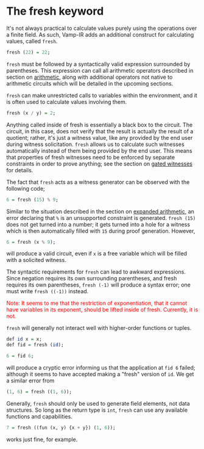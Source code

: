 # The fresh keyword


It's not always practical to calculate values purely using the operations over a finite field. As such, Vamp-IR adds an additional construct for calculating values, called `fresh`.

```haskell
fresh (22) = 22;
```

`fresh` must be followed by a syntactically valid expression surrounded by parentheses. This expression can call all arithmetic operators described in section on [arithmetic](section_2_1.md), along with additional operators not native to arithmetic circuits which will be detailed in the upcoming sections.

`fresh` can make unrestricted calls to variables within the environment, and it is often used to calculate values involving them.

```haskell
fresh (x / y) = 2;
```

Anything called inside of fresh is essentially a black box to the circuit. The circuit, in this case, does not verify that the result is actually the result of a quotient; rather, it's just a witness value, like any provided by the end user during witness solicitation. `fresh` allows us to calculate such witnesses automatically instead of them being provided by the end user. This means that properties of fresh witnesses need to be enforced by separate constraints in order to prove anything; see the section on [gated witnesses](section_3_4.md) for details.

The fact that `fresh` acts as a witness generator can be observed with the following code;

```haskell
6 = fresh (15) % 9;
```

Similar to the situation described in the section on [expanded arithmetic](section_3_2.md), an error declaring that `%` is an unsupported constraint is generated. `fresh (15)` does not get turned into a number; it gets turned into a hole for a witness which is then automatically filled with `15` during proof generation. However,

```haskell
6 = fresh (x % 9);
```

will produce a valid circuit, even if `x` is a free variable which will be filled with a solicited witness.

The syntactic requirements for `fresh` can lead to awkward expressions. Since negation requires its own surrounding parentheses, and fresh requires its own parentheses, `fresh (-1)` will produce a syntax error; one must write `fresh ((-1))` instead.

<p style="color:red;">Note: It seems to me that the restriction of exponentiation, that it cannot have variables in its exponent, should be lifted inside of fresh. Currently, it is not.</p>

`fresh` will generally not interact well with higher-order functions or tuples.

```haskell
def id x = x;
def fid = fresh (id);

6 = fid 6;
```

will produce a cryptic error informing us that the application at `fid 6` failed; although it seems to have accepted making a "fresh" version of `id`. We get a similar error from

```haskell
(1, 6) = fresh ((1, 6));
```

Generally, `fresh` should only be used to generate field elements, not data structures. So long as the return type is `int`, `fresh` can use any available functions and capabilities.

```haskell
7 = fresh ((fun (x, y) {x + y}) (1, 6));
```

works just fine, for example.
